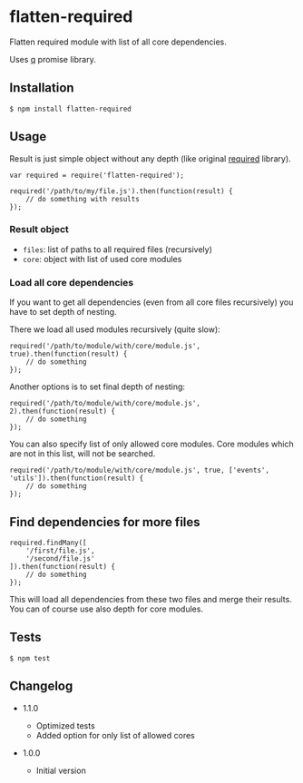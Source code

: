 # flatten-required

Flatten required module with list of all core dependencies.

Uses [q](https://npmjs.org/package/q) promise library.

## Installation

```
$ npm install flatten-required
```

## Usage

Result is just simple object without any depth (like original [required](https://npmjs.org/package/required) library).

```
var required = require('flatten-required');

required('/path/to/my/file.js').then(function(result) {
	// do something with results
});
```

### Result object

* `files`: list of paths to all required files (recursively)
* `core`: object with list of used core modules

### Load all core dependencies

If you want to get all dependencies (even from all core files recursively) you have to set depth of nesting.

There we load all used modules recursively (quite slow):

```
required('/path/to/module/with/core/module.js', true).then(function(result) {
	// do something
});
```

Another options is to set final depth of nesting:

```
required('/path/to/module/with/core/module.js', 2).then(function(result) {
	// do something
});
```

You can also specify list of only allowed core modules. Core modules which are not in this list, will not be searched.

```
required('/path/to/module/with/core/module.js', true, ['events', 'utils']).then(function(result) {
	// do something
});
```

## Find dependencies for more files

```
required.findMany([
	'/first/file.js',
	'/second/file.js'
]).then(function(result) {
	// do something
});
```

This will load all dependencies from these two files and merge their results. You can of course use also depth for core modules.

## Tests

```
$ npm test
```

## Changelog

* 1.1.0
	+ Optimized tests
	+ Added option for only list of allowed cores

* 1.0.0
	+ Initial version